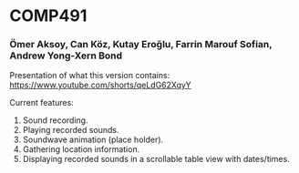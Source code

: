 # COMP491

### Ömer Aksoy, Can Köz, Kutay Eroğlu, Farrin Marouf Sofian, Andrew Yong-Xern Bond
Presentation of what this version contains:
https://www.youtube.com/shorts/qeLdG62XqyY

Current features:

1) Sound recording.
2) Playing recorded sounds.
3) Soundwave animation (place holder).
4) Gathering location information.
5) Displaying recorded sounds in a scrollable table view with dates/times.
